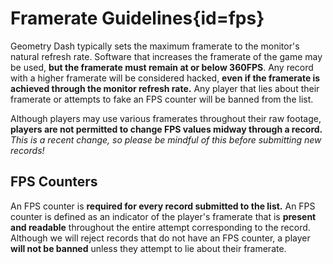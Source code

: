 <div class='panel fade js-scroll-anim' data-anim='fade'>

# Framerate Guidelines{id=fps}

Geometry Dash typically sets the maximum framerate to the monitor's natural refresh rate. Software that increases the framerate of the game may be used, **but the framerate must remain at or below 360FPS**. Any record with a higher framerate will be considered hacked, **even if the framerate is achieved through the monitor refresh rate.** Any player that lies about their framerate or attempts to fake an FPS counter will be banned from the list. 

Although players may use various framerates throughout their raw footage, **players are not permitted to change FPS values midway through a record.** *This is a recent change, so please be mindful of this before submitting new records!*

## FPS Counters

An FPS counter is **required for every record submitted to the list.** An FPS counter is defined as an indicator of the player's framerate that is **present and readable** throughout the entire attempt corresponding to the record. Although we will reject records that do not have an FPS counter, a player **will not be banned** unless they attempt to lie about their framerate. 

</div>
